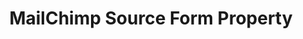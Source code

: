 ---
# -------------------------- #
#        CONTENT TYPE        #
# -------------------------- #

product-type: "connect"
content-type: "api-form"
form-type: "source"
key: "source-form-properties-mailchimp-object"


# -------------------------- #
#        OBJECT INFO         #
# -------------------------- #

title: "MailChimp Source Form Property"
api-type: "platform.mailchimp"
display-name: "MailChimp"

source-type: "saas"
docs-name: "mailchimp"

description: ""


# -------------------------- #
#       FORM PROPERTIES      #
# -------------------------- #

uses-start-date: true

object-attributes:
  - name: "page_size"
    type: "string"
    required: false
    description: |
      An optional parameter used to reduce the amount of data requested in a single API request. Refer to the [{{ form-property.display-name }} repository](https://github.com/singer-io/tap-mailchimp/pull/12){:target="new"} for more info.
    value: "250"


# -------------------------- #
#       OAUTH PROPERTIES     #
# -------------------------- #

oauth-link: "https://mailchimp.com/developer/guides/how-to-use-oauth2/"

oauth-description: ""

oauth-attributes:
  - name: "access_token"
    type: "string"
    required: true
    credential: true
    description: |
      The {{ form-property.display-name }} token to use in future requests to the {{ form-property.display-name }} API, created after a successful OAuth handshake.
    value: "<ACCESS_TOKEN>"

  - name: "client_id"
    type: "string"
    required: true
    credential: false
    description: |
      Your {{ form-property.display-name }} OAuth application's client ID.
    value: "<YOUR_OAUTH_CLIENT_ID>"

  - name: "client_secret"
    type: "string"
    required: true
    credential: true
    description: |
      Your {{ form-property.display-name }} OAuth application's client secret.
    value: "<YOUR_OAUTH_CLIENT_SECRET>"
---